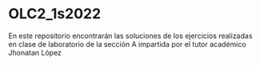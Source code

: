 ﻿# OLC2_1s2022

En este repositorio encontrarán las soluciones de los ejercicios realizadas en clase de laboratorio de la sección A impartida por el tutor académico Jhonatan López
